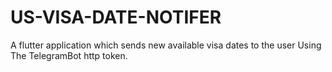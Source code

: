 # US-VISA-DATE-NOTIFER
 A flutter application which sends new available visa dates to the user Using The TelegramBot http token.
